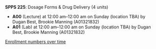 **SPPS 225**: Dosage Forms & Drug Delivery (4 units)

- **A00** (Lecture) at 12:00 am–12:00 am on Sunday (location TBA) by Dugan Best, Brookie Manning (A01321832)
- **A01** (Lab) at 12:00 am–12:00 am on Sunday (location TBA) by Dugan Best, Brookie Manning (A01321832)

[Enrollment numbers over time](./SPPS225.tsv)
